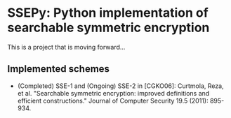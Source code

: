 # SSEPy: Python implementation of searchable symmetric encryption

This is a project that is moving forward...

## Implemented schemes

- (Completed) SSE-1 and (Ongoing) SSE-2 in \[CGKO06\]: Curtmola, Reza, et al. "Searchable symmetric encryption: improved definitions and efficient constructions." Journal of Computer Security 19.5 (2011): 895-934.